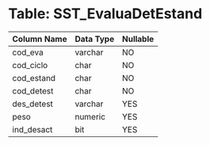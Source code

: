 # Table: SST_EvaluaDetEstand

| Column Name | Data Type | Nullable |
|-------------|-----------|----------|
| cod_eva | varchar | NO |
| cod_ciclo | char | NO |
| cod_estand | char | NO |
| cod_detest | char | NO |
| des_detest | varchar | YES |
| peso | numeric | YES |
| ind_desact | bit | YES |
